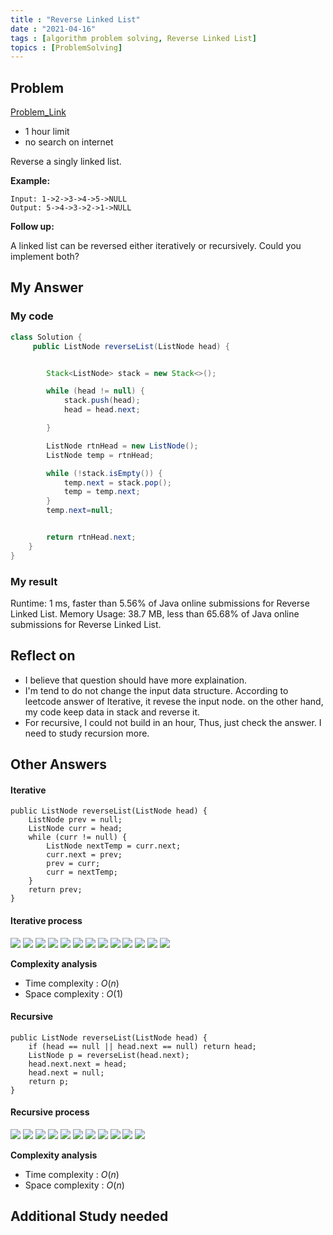 ```yaml
---
title : "Reverse Linked List"
date : "2021-04-16"
tags : [algorithm problem solving, Reverse Linked List]
topics : [ProblemSolving]
---
```

## Problem

[Problem_Link](https://leetcode.com/problems/reverse-linked-list/)

- 1 hour limit
- no search on internet


Reverse a singly linked list.

**Example:**

```
Input: 1->2->3->4->5->NULL
Output: 5->4->3->2->1->NULL
```

**Follow up:**

A linked list can be reversed either iteratively or recursively. Could you implement both?

## My Answer

### My code

```java
class Solution {
     public ListNode reverseList(ListNode head) {


        Stack<ListNode> stack = new Stack<>();

        while (head != null) {
            stack.push(head);
            head = head.next;

        }

        ListNode rtnHead = new ListNode();
        ListNode temp = rtnHead;

        while (!stack.isEmpty()) {
            temp.next = stack.pop();
            temp = temp.next;
        }
        temp.next=null;


        return rtnHead.next;
    }
}
```

### My result

Runtime: 1 ms, faster than 5.56% of Java online submissions for Reverse Linked List.
Memory Usage: 38.7 MB, less than 65.68% of Java online submissions for Reverse Linked List.

## Reflect on

- I believe that question should have more explaination.
- I'm tend to do not change the input data structure. According to leetcode answer of Iterative, it revese the input node. on the other hand, my code keep data in stack and reverse it.
- For recursive, I could not build in an hour, Thus, just check the answer. I need to study recursion more.

## Other Answers

#### Iterative

```
public ListNode reverseList(ListNode head) {
    ListNode prev = null;
    ListNode curr = head;
    while (curr != null) {
        ListNode nextTemp = curr.next;
        curr.next = prev;
        prev = curr;
        curr = nextTemp;
    }
    return prev;
}

```

#### Iterative process
![](https://raw.githubusercontent.com/eunhanlee/img/main/0015.png)
![](https://raw.githubusercontent.com/eunhanlee/img/main/0016.png)
![](https://raw.githubusercontent.com/eunhanlee/img/main/0017.png)
![](https://raw.githubusercontent.com/eunhanlee/img/main/0018.png)
![](https://raw.githubusercontent.com/eunhanlee/img/main/0019.png)
![](https://raw.githubusercontent.com/eunhanlee/img/main/0020.png)
![](https://raw.githubusercontent.com/eunhanlee/img/main/0021.png)
![](https://raw.githubusercontent.com/eunhanlee/img/main/0022.png)
![](https://raw.githubusercontent.com/eunhanlee/img/main/0023.png)
![](https://raw.githubusercontent.com/eunhanlee/img/main/0024.png)
![](https://raw.githubusercontent.com/eunhanlee/img/main/0025.png)
![](https://raw.githubusercontent.com/eunhanlee/img/main/0026.png)
![](https://raw.githubusercontent.com/eunhanlee/img/main/0027.png)


**Complexity analysis**

- Time complexity : $O(n)$
- Space complexity : $O(1)$

#### Recursive

```
public ListNode reverseList(ListNode head) {
    if (head == null || head.next == null) return head;
    ListNode p = reverseList(head.next);
    head.next.next = head;
    head.next = null;
    return p;
}
```

#### Recursive process
![](https://raw.githubusercontent.com/eunhanlee/img/main/0028.png)
![](https://raw.githubusercontent.com/eunhanlee/img/main/0029.png)
![](https://raw.githubusercontent.com/eunhanlee/img/main/0030.png)
![](https://raw.githubusercontent.com/eunhanlee/img/main/0031.png)
![](https://raw.githubusercontent.com/eunhanlee/img/main/0032.png)
![](https://raw.githubusercontent.com/eunhanlee/img/main/0033.png)
![](https://raw.githubusercontent.com/eunhanlee/img/main/0034.png)
![](https://raw.githubusercontent.com/eunhanlee/img/main/0035.png)
![](https://raw.githubusercontent.com/eunhanlee/img/main/0036.png)
![](https://raw.githubusercontent.com/eunhanlee/img/main/0037.png)
![](https://raw.githubusercontent.com/eunhanlee/img/main/0038.png)


**Complexity analysis**

- Time complexity : $O(n)$
- Space complexity : $O(n)$

## Additional Study needed

